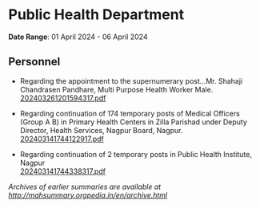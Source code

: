 # Public Health Department

**Date Range**: 01 April 2024 - 06 April 2024


## Personnel
- Regarding the appointment to the supernumerary post...Mr. Shahaji Chandrasen Pandhare, Multi Purpose Health Worker Male.\
  [202403261201594317.pdf](https://gr.maharashtra.gov.in/Site/Upload/Government%20Resolutions/English/202403261201594317.pdf)

- Regarding continuation of 174 temporary posts of Medical Officers (Group A  B) in Primary Health Centers in Zilla Parishad under Deputy Director, Health Services, Nagpur Board, Nagpur.\
  [202403141744122917.pdf](https://gr.maharashtra.gov.in/Site/Upload/Government%20Resolutions/English/202403141744122917.pdf)

- Regarding continuation of 2 temporary posts in Public Health Institute, Nagpur\
  [202403141744338317.pdf](https://gr.maharashtra.gov.in/Site/Upload/Government%20Resolutions/English/202403141744338317.pdf)


*Archives of earlier summaries are available at http://mahsummary.orgpedia.in/en/archive.html*